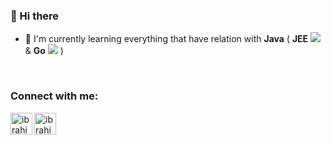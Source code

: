 ### 👋 Hi there 
<!-- I'm a Full Stack Developer from Morocco.
- 🌱 Learning new tech on my free time -->

- 🌱 I'm currently learning everything that have relation with <strong>Java</strong> ( <strong>JEE</strong>  <img src="https://img.icons8.com/color/24/undefined/java-coffee-cup-logo--v1.png"/> & <strong>Go</strong>  <img src="https://img.icons8.com/color/24/golang.png"/> )
<!-- <br /> -->

<!-- ### :zap: GitHub Stats -->
<!-- <img align="left" alt="IBRAHIM AHDADOU's GitHub Stats" src="https://github-readme-stats.codestackr.vercel.app/api?username=Ahdadou&show_icons=true&hide_border=true" /> -->
<!-- ![github stats](https://github-readme-stats.vercel.app/api?username=Ahdadou&show_icons=true&hide_border=true) -->
<br />

### Connect with me:

[<img align="left" alt="ibrahim-ahdadou | LinkedIn" width="35px" src="https://img.icons8.com/color/48/ffffff/linkedin.png"/>][linkedin]
[<img align="left" alt="ibrahim-ahdadou | Email" width="35px" src="https://img.icons8.com/fluency/48/ffffff/new-post.png" />][Gmail]


[linkedin]: https://www.linkedin.com/in/ibrahim-ahdadou/
[Gmail]: mailto:ibra.ahdadou@gmail.com 




<!-- 
Here are some ideas to get you started:
- 🔭 I’m currently working on ...
- 🌱 I’m currently learning ...
- 👯 I’m looking to collaborate on ...
- 🤔 I’m looking for help with ...
- 💬 Ask me about ...
- 📫 How to reach me: ...
- 😄 Pronouns: ...
- ⚡ Fun fact: ...
- 🌱 Learning new tech on my free time
- ⚡ Fun fact: I like coding & playing video games
- 📫 Reach me: 
- 👯 I’m looking for a software development internship -->

